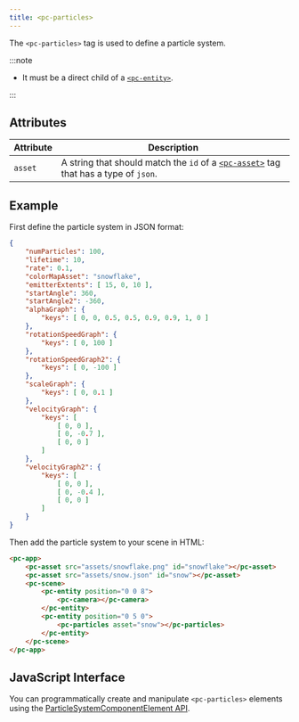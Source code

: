 ```yaml
---
title: <pc-particles>
---
```


The `<pc-particles>` tag is used to define a particle system.

:::note

* It must be a direct child of a [`<pc-entity>`](../pc-entity).

:::

## Attributes

| Attribute | Description |
| --- | --- |
| `asset` | A string that should match the `id` of a [`<pc-asset>`](../pc-asset) tag that has a type of `json`. |

## Example

First define the particle system in JSON format:

```json title="snow.json"
{
    "numParticles": 100,
    "lifetime": 10,
    "rate": 0.1,
    "colorMapAsset": "snowflake",
    "emitterExtents": [ 15, 0, 10 ],
    "startAngle": 360,
    "startAngle2": -360,
    "alphaGraph": {
        "keys": [ 0, 0, 0.5, 0.5, 0.9, 0.9, 1, 0 ]
    },
    "rotationSpeedGraph": {
        "keys": [ 0, 100 ]
    },
    "rotationSpeedGraph2": {
        "keys": [ 0, -100 ]
    },
    "scaleGraph": {
        "keys": [ 0, 0.1 ]
    },
    "velocityGraph": {
        "keys": [
            [ 0, 0 ],
            [ 0, -0.7 ],
            [ 0, 0 ]
        ]
    },
    "velocityGraph2": {
        "keys": [
            [ 0, 0 ],
            [ 0, -0.4 ],
            [ 0, 0 ]
        ]
    }
}
```

Then add the particle system to your scene in HTML:

```html
<pc-app>
    <pc-asset src="assets/snowflake.png" id="snowflake"></pc-asset>
    <pc-asset src="assets/snow.json" id="snow"></pc-asset>
    <pc-scene>
        <pc-entity position="0 0 8">
            <pc-camera></pc-camera>
        </pc-entity>
        <pc-entity position="0 5 0">
            <pc-particles asset="snow"></pc-particles>
        </pc-entity>
    </pc-scene>
</pc-app>
```

## JavaScript Interface

You can programmatically create and manipulate `<pc-particles>` elements using the [ParticleSystemComponentElement API](https://api.playcanvas.com/classes/EngineWebComponents.ParticleSystemComponentElement.html).
